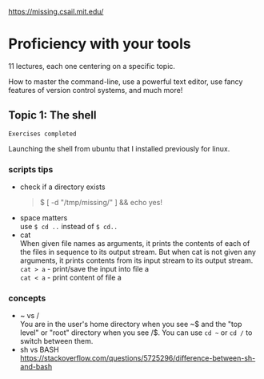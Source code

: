 https://missing.csail.mit.edu/

# Proficiency with your tools

11 lectures, each one centering on a specific topic.

How to master the command-line, use a powerful text editor, use fancy features of version control systems, and much more!

## Topic 1: The shell

`Exercises completed`

Launching the shell from ubuntu that I installed previously for linux. 

### scripts tips

- check if a directory exists
    > $ [ -d "/tmp/missing/" ] && echo yes!
- space matters   
    use `$ cd ..` instead of `$ cd..`
- cat   
    When given file names as arguments, it prints the contents of each of the files in sequence to its output stream. But when cat is not given any arguments, it prints contents from its input stream to its output stream.   
    `cat > a` - print/save the input into file a    
    `cat < a` - print content of file a

### concepts

- ~ vs /    
    You are in the user's home directory when you see ~$ and the "top level" or "root" directory when you see /$. You can use `cd ~` or `cd /` to switch between them.
- sh vs BASH   
    https://stackoverflow.com/questions/5725296/difference-between-sh-and-bash